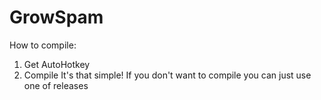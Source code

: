 # GrowSpam

How to compile:
1. Get AutoHotkey
2. Compile
It's that simple!
If you don't want to compile you can just use one of releases
